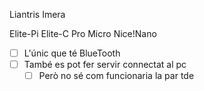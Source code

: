 Liantris
Imera

Elite-Pi
Elite-C
Pro Micro
Nice!Nano
- [ ] L'únic que té BlueTooth
- [ ] També es pot fer servir connectat al pc
	- [ ] Però no sé com funcionaria la par tde 
